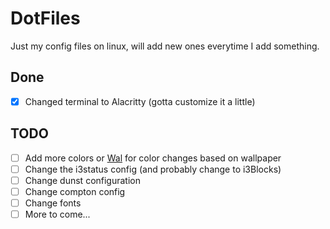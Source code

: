 # DotFiles
Just my config files on linux, will add new ones everytime I add something.

## Done
- [X] Changed terminal to Alacritty (gotta customize it a little)

## TODO
- [ ] Add more colors or [Wal](https://www.maketecheasier.com/create-color-schemes-match-wallpaper-linux/) for color changes based on wallpaper
- [ ] Change the i3status config (and probably change to i3Blocks)
- [ ] Change dunst configuration
- [ ] Change compton config
- [ ] Change fonts
- [ ] More to come... 
